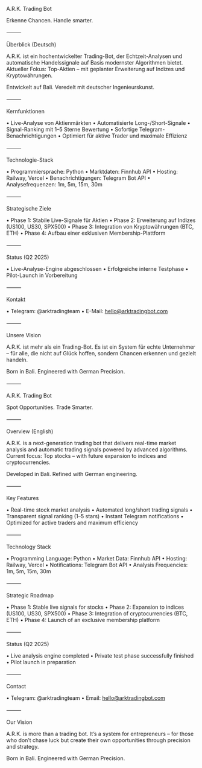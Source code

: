 A.R.K. Trading Bot

Erkenne Chancen. Handle smarter.

⸻

Überblick (Deutsch)

A.R.K. ist ein hochentwickelter Trading-Bot, der Echtzeit-Analysen und automatische Handelssignale auf Basis modernster Algorithmen bietet.
Aktueller Fokus: Top-Aktien – mit geplanter Erweiterung auf Indizes und Kryptowährungen.

Entwickelt auf Bali. Veredelt mit deutscher Ingenieurskunst.

⸻

Kernfunktionen

• Live-Analyse von Aktienmärkten
• Automatisierte Long-/Short-Signale
• Signal-Ranking mit 1–5 Sterne Bewertung
• Sofortige Telegram-Benachrichtigungen
• Optimiert für aktive Trader und maximale Effizienz

⸻

Technologie-Stack

• Programmiersprache: Python
• Marktdaten: Finnhub API
• Hosting: Railway, Vercel
• Benachrichtigungen: Telegram Bot API
• Analysefrequenzen: 1m, 5m, 15m, 30m

⸻

Strategische Ziele

• Phase 1: Stabile Live-Signale für Aktien
• Phase 2: Erweiterung auf Indizes (US100, US30, SPX500)
• Phase 3: Integration von Kryptowährungen (BTC, ETH)
• Phase 4: Aufbau einer exklusiven Membership-Plattform

⸻

Status (Q2 2025)

• Live-Analyse-Engine abgeschlossen
• Erfolgreiche interne Testphase
• Pilot-Launch in Vorbereitung

⸻

Kontakt

• Telegram: @arktradingteam
• E-Mail: hello@arktradingbot.com

⸻

Unsere Vision

A.R.K. ist mehr als ein Trading-Bot.
Es ist ein System für echte Unternehmer – für alle, die nicht auf Glück hoffen, sondern Chancen erkennen und gezielt handeln.

Born in Bali. Engineered with German Precision.

⸻

A.R.K. Trading Bot

Spot Opportunities. Trade Smarter.

⸻

Overview (English)

A.R.K. is a next-generation trading bot that delivers real-time market analysis and automatic trading signals powered by advanced algorithms.
Current focus: Top stocks – with future expansion to indices and cryptocurrencies.

Developed in Bali. Refined with German engineering.

⸻

Key Features

• Real-time stock market analysis
• Automated long/short trading signals
• Transparent signal ranking (1–5 stars)
• Instant Telegram notifications
• Optimized for active traders and maximum efficiency

⸻

Technology Stack

• Programming Language: Python
• Market Data: Finnhub API
• Hosting: Railway, Vercel
• Notifications: Telegram Bot API
• Analysis Frequencies: 1m, 5m, 15m, 30m

⸻

Strategic Roadmap

• Phase 1: Stable live signals for stocks
• Phase 2: Expansion to indices (US100, US30, SPX500)
• Phase 3: Integration of cryptocurrencies (BTC, ETH)
• Phase 4: Launch of an exclusive membership platform

⸻

Status (Q2 2025)

• Live analysis engine completed
• Private test phase successfully finished
• Pilot launch in preparation

⸻

Contact

• Telegram: @arktradingteam
• Email: hello@arktradingbot.com

⸻

Our Vision

A.R.K. is more than a trading bot.
It’s a system for entrepreneurs – for those who don’t chase luck but create their own opportunities through precision and strategy.

Born in Bali. Engineered with German Precision.
